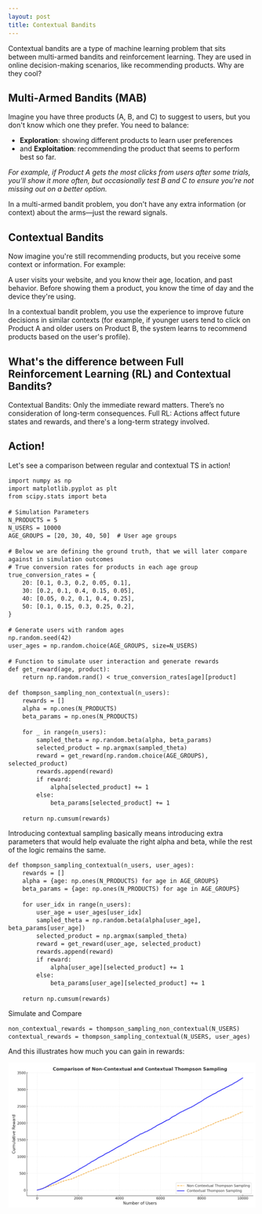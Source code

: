 ```yaml
---
layout: post
title: Contextual Bandits
---
```


Contextual bandits are a type of machine learning problem that sits between multi-armed bandits and reinforcement learning. They are used in online decision-making scenarios, like recommending products. Why are they cool?

## Multi-Armed Bandits (MAB)

Imagine you have three products (A, B, and C) to suggest to users, but you don't know which one they prefer. You need to balance: 
* **Exploration**: showing different products to learn user preferences
* and **Exploitation**: recommending the product that seems to perform best so far. 

*For example, if Product A gets the most clicks from users after some trials, you’ll show it more often, but occasionally test B and C to ensure you're not missing out on a better option.*

In a multi-armed bandit problem, you don't have any extra information (or context) about the arms—just the reward signals.

##  Contextual Bandits
Now imagine you're still recommending products, but you receive some context or information. For example:

A user visits your website, and you know their age, location, and past behavior.
Before showing them a product, you know the time of day and the device they're using.

In a contextual bandit problem, you use the experience to improve future decisions in similar contexts (for example, if younger users tend to click on Product A and older users on Product B, the system learns to recommend products based on the user's profile).


##  What's the difference between Full Reinforcement Learning (RL) and Contextual Bandits?

Contextual Bandits: Only the immediate reward matters. There’s no consideration of long-term consequences.
Full RL: Actions affect future states and rewards, and there's a long-term strategy involved.

## Action!
Let's see a comparison between regular and contextual TS in action!

```
import numpy as np
import matplotlib.pyplot as plt
from scipy.stats import beta

# Simulation Parameters
N_PRODUCTS = 5
N_USERS = 10000
AGE_GROUPS = [20, 30, 40, 50]  # User age groups

# Below we are defining the ground truth, that we will later compare against in simulation outcomes
# True conversion rates for products in each age group
true_conversion_rates = {
    20: [0.1, 0.3, 0.2, 0.05, 0.1],
    30: [0.2, 0.1, 0.4, 0.15, 0.05],
    40: [0.05, 0.2, 0.1, 0.4, 0.25],
    50: [0.1, 0.15, 0.3, 0.25, 0.2],
}

# Generate users with random ages
np.random.seed(42)
user_ages = np.random.choice(AGE_GROUPS, size=N_USERS)

# Function to simulate user interaction and generate rewards
def get_reward(age, product):
    return np.random.rand() < true_conversion_rates[age][product]

def thompson_sampling_non_contextual(n_users):
    rewards = []
    alpha = np.ones(N_PRODUCTS)
    beta_params = np.ones(N_PRODUCTS)
    
    for _ in range(n_users):
        sampled_theta = np.random.beta(alpha, beta_params)
        selected_product = np.argmax(sampled_theta)
        reward = get_reward(np.random.choice(AGE_GROUPS), selected_product)
        rewards.append(reward)
        if reward:
            alpha[selected_product] += 1
        else:
            beta_params[selected_product] += 1

    return np.cumsum(rewards)
```

Introducing contextual sampling basically means introducing extra parameters that would help evaluate the right alpha and beta, while the rest of the logic remains the same.

```
def thompson_sampling_contextual(n_users, user_ages):
    rewards = []
    alpha = {age: np.ones(N_PRODUCTS) for age in AGE_GROUPS}
    beta_params = {age: np.ones(N_PRODUCTS) for age in AGE_GROUPS}
    
    for user_idx in range(n_users):
        user_age = user_ages[user_idx]
        sampled_theta = np.random.beta(alpha[user_age], beta_params[user_age])
        selected_product = np.argmax(sampled_theta)
        reward = get_reward(user_age, selected_product)
        rewards.append(reward)
        if reward:
            alpha[user_age][selected_product] += 1
        else:
            beta_params[user_age][selected_product] += 1

    return np.cumsum(rewards)
```

Simulate and Compare
```
non_contextual_rewards = thompson_sampling_non_contextual(N_USERS)
contextual_rewards = thompson_sampling_contextual(N_USERS, user_ages)
```

And this illustrates how much you can gain in rewards:

![Cumulative Rewards Comparison](_posts/images/ts_comparison.png)
